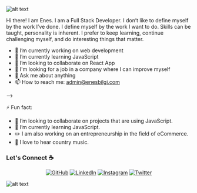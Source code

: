 ![alt text](./images/top.svg)

Hi there! I am Enes. I am a Full Stack Developer. I don’t like to define myself by the work I’ve done. I define myself by the work I want to do. Skills can be taught, personality is inherent. I prefer to keep learning, continue challenging myself, and do interesting things that matter.


- 🔭 I’m currently working on web development
- 🌱 I’m currently learning JavaScript
- 👯 I’m looking to collaborate on React App
- 🤔 I'm looking for a job in a company where I can improve myself
- 💬 Ask me about anything
- 📫 How to reach me: admin@enesbilgi.com

-->

⚡ Fun fact:
- 👯 I’m looking to collaborate on projects that are using JavaScript.
- 🌱 I’m currently learning JavaScript.
- :pencil2: I am also working on an entrepreneurship in the field of eCommerce.
- :musical_note: I love to hear country music.


### Let's Connect :coffee:
<p align="center">
	<a href="https://github.com/enoxie"><img src="https://img.icons8.com/bubbles/50/000000/github.png" alt="GitHub"/></a>
	<a href="https://www.linkedin.com/in/enesbilgi/"><img src="https://img.icons8.com/bubbles/50/000000/linkedin.png" alt="LinkedIn"/></a>
	<a href="https://www.instagram.com/enoxie2k23"><img src="https://img.icons8.com/bubbles/50/000000/instagram.png" alt="Instagram"/></a>
	<a href="https://twitter.com/enoxie2k23"><img src="https://img.icons8.com/bubbles/50/000000/twitter.png" alt="Twitter"/></a>
</p>

![alt text](./images/bottom.svg)

